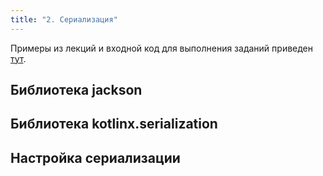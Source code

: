 ```yaml
---
title: "2. Сериализация"
---
```


Примеры из лекций и входной код для выполнения заданий приведен [тут](https://github.com/AltmanEA/edu-serialization).

## Библиотека jackson
   
## Библиотека kotlinx.serialization

## Настройка сериализации
